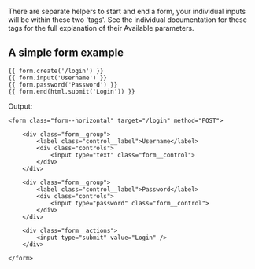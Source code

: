 There are separate helpers to start and end a form, your individual inputs will be within these two 'tags'. See the individual documentation for these tags for the full explanation of their Available parameters.

## A simple form example

	{{ form.create('/login') }}
	{{ form.input('Username') }}
	{{ form.password('Password') }}
	{{ form.end(html.submit('Login')) }}

Output: 

	<form class="form--horizontal" target="/login" method="POST">

        <div class="form__group">
        	<label class="control__label">Username</label>
        	<div class="controls">
                <input type="text" class="form__control">
            </div>
    	</div>

        <div class="form__group">
        	<label class="control__label">Password</label>
        	<div class="controls">
            	<input type="password" class="form__control">
            </div>
    	</div>

        <div class="form__actions">
			<input type="submit" value="Login" />
        </div>

    </form>